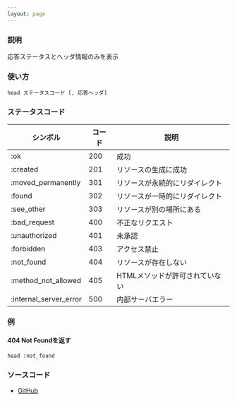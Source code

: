 ```yaml
---
layout: page
---
```

### 説明
応答ステータスとヘッダ情報のみを表示

### 使い方
    head ステータスコード [, 応答ヘッダ]

### ステータスコード

シンボル                   | コード | 説明
---------------------- | --- | -----------------
:ok                    | 200 | 成功
:created               | 201 | リソースの生成に成功
:moved_permanently     | 301 | リソースが永続的にリダイレクト
:found                 | 302 | リソースが一時的にリダイレクト
:see_other             | 303 | リソースが別の場所にある
:bad_request           | 400 | 不正なリクエスト
:unauthorized          | 401 | 未承認
:forbidden             | 403 | アクセス禁止
:not_found             | 404 | リソースが存在しない
:method_not_allowed    | 405 | HTMLメソッドが許可されていない
:internal_server_error | 500 | 内部サーバエラー

### 例
#### 404 Not Foundを返す
    head :not_found

### ソースコード
* [GitHub](https://github.com/rails/rails/blob/97a17dc7343b68aaf73d6af4a2bb205141e22d9b/actionpack/lib/action_controller/metal/head.rb#L19)